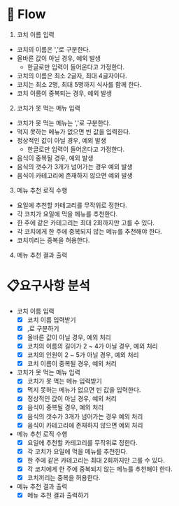 # 🍔 Flow
1. 코치 이름 입력
  - 코치의 이름은 ','로 구분한다.
  - 올바른 값이 아닐 경우, 예외 발생
    - 한글로만 입력이 들어온다고 가정한다.
  - 코치의 이름은 최소 2글자, 최대 4글자이다.
  - 코치는 최소 2명, 최대 5명까지 식사를 함께 한다.
  - 코치 이름이 중복되는 경우, 예외 발생
2. 코치가 못 먹는 메뉴 입력
  - 코치가 못 먹는 메뉴는 ','로 구분한다.
  - 먹지 못하는 메뉴가 없으면 빈 값을 입력한다.
  - 정상적인 값이 아닐 경우, 예외 발생
    - 한글로만 입력이 들어온다고 가정한다.
  - 음식이 중복될 경우, 예외 발생
  - 음식의 갯수가 3개가 넘어가는 경우 예외 발생
  - 음식이 카테고리에 존재하지 않으면 예외 발생
3. 메뉴 추천 로직 수행
  - 요일에 추천할 카테고리를 무작위로 정한다.
  - 각 코치가 요일에 먹을 메뉴를 추천한다.
  - 한 주에 같은 카테고리는 최대 2회까지만 고를 수 있다.
  - 각 코치에게 한 주에 중복되지 않는 메뉴를 추천해야 한다.
  - 코치끼리는 중복을 허용한다.
4. 메뉴 추천 결과 출력

# 📋요구사항 분석
- 코치 이름 입력
  - [X] 코치 이름 입력받기
  - [X] ,로 구분하기
  - [X] 올바른 값이 아닐 경우, 예외 처리
  - [X] 코치의 이름의 길이가 2 ~ 4가 아닐 경우, 예외 처리
  - [X] 코치의 인원이 2 ~ 5가 아닐 경우, 예외 처리
  - [X] 코치 이름이 중복될 경우, 예외 처리
- 코치가 못 먹는 메뉴 입력
  - [X] 코치가 못 먹는 메뉴 입력받기
  - [X] 먹지 못하는 메뉴가 없으면 빈 값을 입력한다.
  - [X] 정상적인 값이 아닐 경우, 예외 처리
  - [X] 음식이 중복될 경우, 예외 처리
  - [X] 음식의 갯수가 3개가 넘어가는 경우 예외 처리
  - [X] 음식이 카테고리에 존재하지 않으면 예외 처리
- 메뉴 추천 로직 수행
  - [X] 요일에 추천할 카테고리를 무작위로 정한다.
  - [X] 각 코치가 요일에 먹을 메뉴를 추천한다.
  - [X] 한 주에 같은 카테고리는 최대 2회까지만 고를 수 있다.
  - [X] 각 코치에게 한 주에 중복되지 않는 메뉴를 추천해야 한다.
  - [X] 코치끼리는 중복을 허용한다.
- 메뉴 추천 결과 출력
  - [X] 메뉴 추천 결과 출력하기
